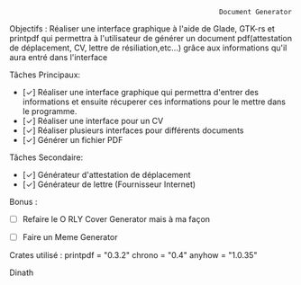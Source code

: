                                                         Document Generator

Objectifs : Réaliser une interface graphique à l'aide de Glade, GTK-rs et printpdf qui permettra à l'utilisateur de générer un document pdf(attestation de déplacement, CV, lettre de résiliation,etc...) grâce aux informations qu'il aura entré dans l'interface

Tâches Principaux:

- [✓] Réaliser une interface graphique qui permettra d'entrer des informations et ensuite récuperer ces informations pour le mettre dans le programme.
- [✓] Réaliser une interface pour un CV 
- [✓] Réaliser plusieurs interfaces pour différents documents
- [✓] Générer un fichier PDF

Tâches Secondaire:

- [✓] Générateur d'attestation de déplacement
- [✓] Générateur de lettre (Fournisseur Internet)

Bonus :

- [ ] Refaire le O RLY Cover Generator mais à ma façon
- [ ] Faire un Meme Generator


Crates utilisé : 
    printpdf = "0.3.2"
    chrono = "0.4"
    anyhow = "1.0.35"




Dinath


